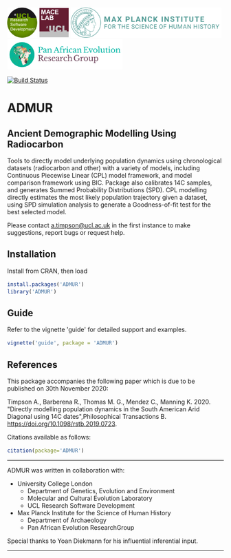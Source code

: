 <a href="https://github.com/UCL"><img src="tools/logos/logo_UCL.png" alt="UCL Research Software Development" height="70"/></a>
<a href="https://www.ucl.ac.uk/biosciences/departments/genetics-evolution-and-environment/research/molecular-and-cultural-evolution-lab"><img src="tools/logos/logo_MACElab.png" alt="UCL Research Software Development" height="70"/></a>
<a href="https://www.shh.mpg.de"><img src="tools/logos/logo_MPI.png" alt="Max Planck Institute for the Science of Human History" height="70"/></a>
<a href="https://www.shh.mpg.de/1143811/pan-ev"><img src="tools/logos/logo_PanEv.png" alt="Pan African Evolution ResearchGroup" height="70"/></a>

[![Build Status](https://travis-ci.org/AdrianTimpson/ADMUR.svg?branch=master)](https://travis-ci.org/AdrianTimpson/ADMUR)

# ADMUR
## Ancient Demographic Modelling Using Radiocarbon

Tools to directly model underlying population dynamics using chronological datasets (radiocarbon and other) with a variety of models, including Continuous Piecewise Linear (CPL) model framework, and model comparison framework using BIC. Package also calibrates 14C samples, and generates Summed Probability Distributions (SPD).  CPL modelling directly estimates the most likely population trajectory given a dataset, using SPD simulation analysis to generate a Goodness-of-fit test for the best selected model.

Please contact a.timpson@ucl.ac.uk  in the first instance to make suggestions, report bugs or request help.

## Installation

Install from CRAN, then load
``` r
install.packages('ADMUR')
library('ADMUR')
```

## Guide

Refer to the vignette 'guide' for detailed support and examples.

``` r
vignette('guide', package = 'ADMUR')
```

## References

This package accompanies the following paper which is due to be published on 30th November 2020:

Timpson A., Barberena R., Thomas M. G., Mendez C., Manning K. 2020. "Directly modelling population dynamics in the South American Arid Diagonal using 14C dates",Philosophical Transactions B. <https://doi.org/10.1098/rstb.2019.0723>.

Citations available as follows:
``` r
citation(package='ADMUR')
```

---

ADMUR was written in collaboration with:
- University College London
    - Department of Genetics, Evolution and Environment
    - Molecular and Cultural Evolution Laboratory
    - UCL Research Software Development
- Max Planck Institute for the Science of Human History
    - Department of Archaeology
    - Pan African Evolution ResearchGroup

Special thanks to Yoan Diekmann for his influential inferential input.

---
